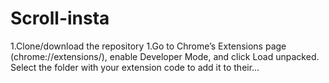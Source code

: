 # Scroll-insta
1.Clone/download the repository
1.Go to Chrome’s Extensions page (chrome://extensions/), enable Developer Mode, and click Load unpacked. Select the folder with your extension code to add it to their…
